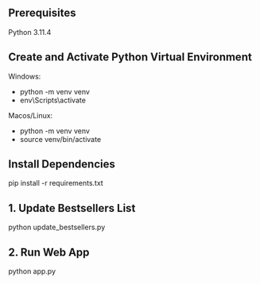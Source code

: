## Prerequisites 
Python 3.11.4

## Create and Activate Python Virtual Environment 

Windows:
- python -m venv venv
- env\Scripts\activate

Macos/Linux:
- python -m venv venv
- source venv/bin/activate

## Install Dependencies
pip install -r requirements.txt


## 1. Update Bestsellers List 
python update_bestsellers.py


## 2. Run Web App 
python app.py